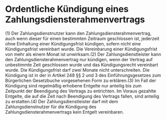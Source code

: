 # Ordentliche Kündigung eines Zahlungsdiensterahmenvertrags

(1) Der Zahlungsdienstnutzer kann den Zahlungsdiensterahmenvertrag, auch wenn dieser für einen bestimmten Zeitraum geschlossen ist, jederzeit ohne Einhaltung einer Kündigungsfrist kündigen, sofern nicht eine Kündigungsfrist vereinbart wurde. Die Vereinbarung einer Kündigungsfrist von mehr als einem Monat ist unwirksam.(2) Der Zahlungsdienstleister kann den Zahlungsdiensterahmenvertrag nur kündigen, wenn der Vertrag auf unbestimmte Zeit geschlossen wurde und das Kündigungsrecht vereinbart wurde. Die Kündigungsfrist darf zwei Monate nicht unterschreiten. Die Kündigung ist in der in Artikel 248 §§ 2 und 3 des Einführungsgesetzes zum Bürgerlichen Gesetzbuche vorgesehenen Form zu erklären.(3) Im Fall der Kündigung sind regelmäßig erhobene Entgelte nur anteilig bis zum Zeitpunkt der Beendigung des Vertrags zu entrichten. Im Voraus gezahlte Entgelte, die auf die Zeit nach Beendigung des Vertrags fallen, sind anteilig zu erstatten.(4) Der Zahlungsdienstleister darf mit dem Zahlungsdienstnutzer für die Kündigung des Zahlungsdiensterahmenvertrags kein Entgelt vereinbaren. 

